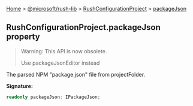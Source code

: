 [Home](./index) &gt; [@microsoft/rush-lib](./rush-lib.md) &gt; [RushConfigurationProject](./rush-lib.rushconfigurationproject.md) &gt; [packageJson](./rush-lib.rushconfigurationproject.packagejson.md)

## RushConfigurationProject.packageJson property

> Warning: This API is now obsolete.
> 
> Use packageJsonEditor instead
> 

The parsed NPM "package.json" file from projectFolder.

<b>Signature:</b>

```typescript
readonly packageJson: IPackageJson;
```
